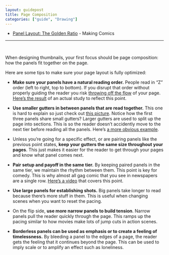 ```yaml
---
layout: guidepost
title: Page Composition
categories: ["guide", "Drawing"]
---
```


- [Panel Layout: The Golden Ratio](http://www.makingcomics.com/2014/05/07/panel-layout-golden-ratio/) - Making Comics

<hr><br>

When designing thumbnails, your first focus should be page composition: how the panels fit together on the page.

Here are some tips to make sure your page layout is fully optimized:

- **Make sure your panels have a natural reading order.** People read in “Z” order (left to right, top to bottom). If you disrupt that order without properly guiding the reader you risk [throwing off the flow](https://cms-assets.tutsplus.com/uploads/users/833/posts/24179/image/comic-reading-order.png) of your page. [Here’s the result](http://2.bp.blogspot.com/-3Hyfo1pWUp0/VQHQo8k_75I/AAAAAAAADF8/sYce3LHtS5s/s1600/nc2_blockage.jpg) of an actual study to reflect this point.

- **Use smaller gutters in between panels that are read together.** This one is hard to explain so just check out [this picture](http://forums.tapastic.com/uploads/default/37303/e6dae951b3756f21.jpg). Notice how the first three panels share small gutters? Larger gutters are used to split up the page into sections. This is so the reader doesn’t accidently move to the next tier before reading all the panels. Here’s [a more obvious example](http://comicsalliance.com/files/2011/08/akiratoriyama-dragonballz-02.jpg).

- Unless you’re going for a specific effect, or are pairing panels like the previous point states, **keep your gutters the same size throughout your pages**. This just makes it easier for the reader to get through your pages and know what panel comes next.

- **Pair setup and payoff in the same tier.** By keeping paired panels in the same tier, we maintain the rhythm between them. This point is key for comedy. This is why almost all gag comic that you see in newspapers are a single row. [Here’s a video](https://www.youtube.com/watch?v=x2YTxTSn_qk) that covers this point.

- **Use large panels for establishing shots.** Big panels take longer to read because there’s more stuff in them. This is useful when changing scenes when you want to reset the pacing.

- On the flip side, **use more narrow panels to build tension**. Narrow panels pull the reader quickly through the page. This ramps up the pacing similar to how movies make lots of jump cuts in action scenes.

- **Borderless panels can be used as emphasis or to create a feeling of timelessness.** By bleeding a panel to the edges of a page, the reader gets the feeling that it continues beyond the page. This can be used to imply scale or to amplify an effect such as loneliness.